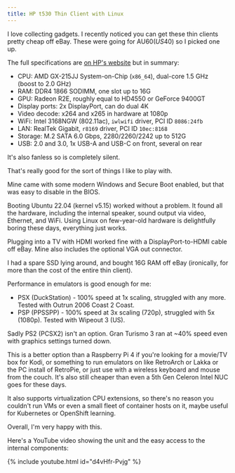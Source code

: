 ```yaml
---
title: HP t530 Thin Client with Linux
---
```


I love collecting gadgets. I recently noticed you can get these thin clients pretty cheap off eBay. These were going for AU$60 (US$40) so I picked one up.

The full specifications are [on HP's website](https://support.hp.com/us-en/document/c05696381) but in summary:

* CPU: AMD GX-215JJ System-on-Chip (`x86_64`), dual-core 1.5 GHz (boost to 2.0 GHz)
* RAM: DDR4 1866 SODIMM, one slot up to 16G
* GPU: Radeon R2E, roughly equal to HD4550 or GeForce 9400GT
* Display ports: 2x DisplayPort, can do dual 4K
* Video decode: x264 and x265 in hardware at 1080p
* WiFi: Intel 3168NGW (802.11ac), `iwlwifi` driver, PCI ID `8086:24fb`
* LAN: RealTek Gigabit, `r8169` driver, PCI ID `10ec:8168`
* Storage: M.2 SATA 6.0 Gbps, 2280/2260/2242 up to 512G
* USB: 2.0 and 3.0, 1x USB-A and USB-C on front, several on rear

It's also fanless so is completely silent.

That's really good for the sort of things I like to play with.

Mine came with some modern Windows and Secure Boot enabled, but that was easy to disable in the BIOS.

Booting Ubuntu 22.04 (kernel v5.15) worked without a problem. It found all the hardware, including the internal speaker, sound output via video, Ethernet, and WiFi. Using Linux on few-year-old hardware is delightfully boring these days, everything just works.

Plugging into a TV with HDMI worked fine with a DisplayPort-to-HDMI cable off eBay. Mine also includes the optional VGA out connector.

I had a spare SSD lying around, and bought 16G RAM off eBay (ironically, for more than the cost of the entire thin client).

Performance in emulators is good enough for me:

* PSX (DuckStation) - 100% speed at 1x scaling, struggled with any more. Tested with Outrun 2006 Coast 2 Coast.
* PSP (PPSSPP) - 100% speed at 3x scaling (720p), struggled with 5x (1080p). Tested with Wipeout 3 (US).

Sadly PS2 (PCSX2) isn't an option. Gran Turismo 3 ran at ~40% speed even with graphics settings turned down.

This is a better option than a Raspberry Pi 4 if you're looking for a movie/TV box for Kodi, or something to run emulators on like RetroArch or Lakka or the PC install of RetroPie, or just use with a wireless keyboard and mouse from the couch. It's also still cheaper than even a 5th Gen Celeron Intel NUC goes for these days.

It also supports virtualization CPU extensions, so there's no reason you couldn't run VMs or even a small fleet of container hosts on it, maybe useful for Kubernetes or OpenShift learning.

Overall, I'm very happy with this.

Here's a YouTube video showing the unit and the easy access to the internal components:

{% include youtube.html id="d4vHfr-Pvjg" %}

